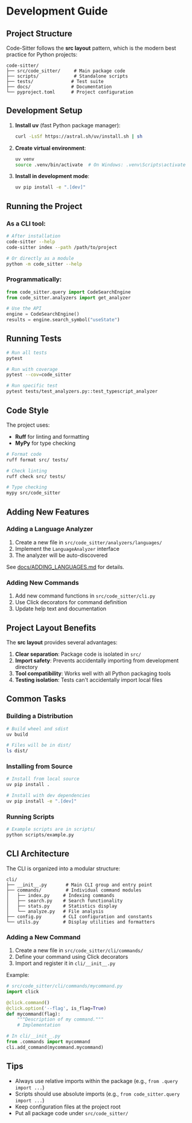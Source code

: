 # Development Guide

## Project Structure

Code-Sitter follows the **src layout** pattern, which is the modern best practice for Python projects:

```
code-sitter/
├── src/code_sitter/     # Main package code
├── scripts/             # Standalone scripts
├── tests/              # Test suite
├── docs/               # Documentation
└── pyproject.toml      # Project configuration
```

## Development Setup

1. **Install uv** (fast Python package manager):
   ```bash
   curl -LsSf https://astral.sh/uv/install.sh | sh
   ```

2. **Create virtual environment**:
   ```bash
   uv venv
   source .venv/bin/activate  # On Windows: .venv\Scripts\activate
   ```

3. **Install in development mode**:
   ```bash
   uv pip install -e ".[dev]"
   ```

## Running the Project

### As a CLI tool:
```bash
# After installation
code-sitter --help
code-sitter index --path /path/to/project

# Or directly as a module
python -m code_sitter --help
```

### Programmatically:
```python
from code_sitter.query import CodeSearchEngine
from code_sitter.analyzers import get_analyzer

# Use the API
engine = CodeSearchEngine()
results = engine.search_symbol("useState")
```

## Running Tests

```bash
# Run all tests
pytest

# Run with coverage
pytest --cov=code_sitter

# Run specific test
pytest tests/test_analyzers.py::test_typescript_analyzer
```

## Code Style

The project uses:
- **Ruff** for linting and formatting
- **MyPy** for type checking

```bash
# Format code
ruff format src/ tests/

# Check linting
ruff check src/ tests/

# Type checking
mypy src/code_sitter
```

## Adding New Features

### Adding a Language Analyzer

1. Create a new file in `src/code_sitter/analyzers/languages/`
2. Implement the `LanguageAnalyzer` interface
3. The analyzer will be auto-discovered

See [docs/ADDING_LANGUAGES.md](ADDING_LANGUAGES.md) for details.

### Adding New Commands

1. Add new command functions in `src/code_sitter/cli.py`
2. Use Click decorators for command definition
3. Update help text and documentation

## Project Layout Benefits

The **src layout** provides several advantages:

1. **Clear separation**: Package code is isolated in `src/`
2. **Import safety**: Prevents accidentally importing from development directory
3. **Tool compatibility**: Works well with all Python packaging tools
4. **Testing isolation**: Tests can't accidentally import local files

## Common Tasks

### Building a Distribution
```bash
# Build wheel and sdist
uv build

# Files will be in dist/
ls dist/
```

### Installing from Source
```bash
# Install from local source
uv pip install .

# Install with dev dependencies
uv pip install -e ".[dev]"
```

### Running Scripts
```bash
# Example scripts are in scripts/
python scripts/example.py
```

## CLI Architecture

The CLI is organized into a modular structure:

```
cli/
├── __init__.py       # Main CLI group and entry point
├── commands/         # Individual command modules
│   ├── index.py     # Indexing commands
│   ├── search.py    # Search functionality
│   ├── stats.py     # Statistics display
│   └── analyze.py   # File analysis
├── config.py        # CLI configuration and constants
└── utils.py         # Display utilities and formatters
```

### Adding a New Command

1. Create a new file in `src/code_sitter/cli/commands/`
2. Define your command using Click decorators
3. Import and register it in `cli/__init__.py`

Example:
```python
# src/code_sitter/cli/commands/mycommand.py
import click

@click.command()
@click.option('--flag', is_flag=True)
def mycommand(flag):
    """Description of my command."""
    # Implementation

# In cli/__init__.py
from .commands import mycommand
cli.add_command(mycommand.mycommand)
```

## Tips

- Always use relative imports within the package (e.g., `from .query import ...`)
- Scripts should use absolute imports (e.g., `from code_sitter.query import ...`)
- Keep configuration files at the project root
- Put all package code under `src/code_sitter/`
